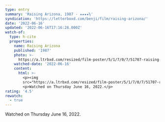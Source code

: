 ```yaml
---
type: entry
summary: 'Raising Arizona, 1987 - ★★★★½'
syndication: 'https://letterboxd.com/benji/film/raising-arizona/'
date: '2022-06-16'
updated: '2022-06-16T17:16:28.000Z'
watch-of:
  type: h-cite
  properties:
    name: Raising Arizona
    published: '1987'
    photo: >-
      https://a.ltrbxd.com/resized/film-poster/5/1/7/0/7/51707-raising-arizona-0-600-0-900-crop.jpg?v=4a10e2c93f
    watched-date: '2022-06-16'
    content:
      html: >-
        <p><img
        src="https://a.ltrbxd.com/resized/film-poster/5/1/7/0/7/51707-raising-arizona-0-600-0-900-crop.jpg?v=4a10e2c93f"/></p>
        <p>Watched on Thursday June 16, 2022.</p>
rating: '4.5'
rewatch:
  - true
---
```

Watched on Thursday June 16, 2022.
